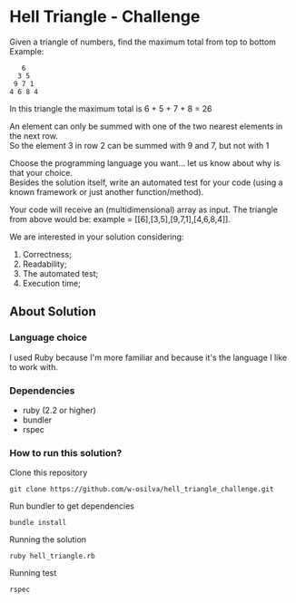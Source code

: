 # Hell Triangle - Challenge

Given a triangle of numbers, find the maximum total from top to bottom
Example:
```
   6
  3 5
 9 7 1
4 6 8 4
```

In this triangle the maximum total is 6 + 5 + 7 + 8 = 26

An element can only be summed with one of the two nearest elements in the next row.  
So the element 3 in row 2 can be summed with 9 and 7, but not with 1

Choose the programming language you want… let us know about why is that your choice.  
Besides the solution itself, write an automated test for your code (using a known framework
or just another function/method).  

Your code will receive an (multidimensional) array as input.
The triangle from above would be:
example = [[6],[3,5],[9,7,1],[4,6,8,4]].  

We are interested in your solution considering:
1. Correctness;
2. Readability;
3. The automated test;
4. Execution time;



## About Solution
  
### Language choice
I used Ruby ​​because I'm more familiar and because it's the language I like to work with.

### Dependencies
* ruby (2.2 or higher)
* bundler
* rspec

### How to run this solution?

Clone this repository
```
git clone https://github.com/w-osilva/hell_triangle_challenge.git
```

Run bundler to get dependencies
```
bundle install
```

Running the solution
```
ruby hell_triangle.rb
```

Running test
```
rspec
```
